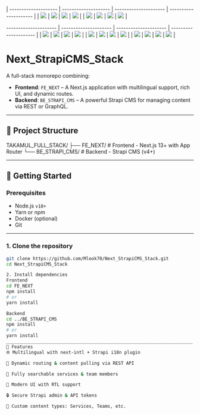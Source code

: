 | -------------------- | -------------------- | --------------------- | --------------------- |
| ![](assets/Img1.png) | ![](assets/Img2.png) | ![](assets/Img9.png)  | ![](assets/Img10.png) |
| ![](assets/Img3.png) | ![](assets/Img6.png) | ![](assets/Img11.png) | ![](assets/Img14.png) |

 --------------------- | --------------------- | --------------------- | --------------------- |
| ![](assets/Img7.png)  | ![](assets/Img4.png)  | ![](assets/Img16.png) | ![](assets/Img17.png) |
| ![](assets/Img5.png)  | ![](assets/Img8.png)  | ![](assets/Img18.png) | ![](assets/Img19.png) |
| ![](assets/Img15.png) | ![](assets/Img12.png) | ![](assets/Img13.png) | ![](assets/Img20.png) |


# Next_StrapiCMS_Stack

A full-stack monorepo combining:

- **Frontend**: `FE_NEXT` – A Next.js application with multilingual support, rich UI, and dynamic routes.
- **Backend**: `BE_STRAPI_CMS` – A powerful Strapi CMS for managing content via REST or GraphQL.

---

## 📁 Project Structure
TAKAMUL_FULL_STACK/
├── FE_NEXT/ # Frontend - Next.js 13+ with App Router
└── BE_STRAPI_CMS/ # Backend - Strapi CMS (v4+)

---

## 🚀 Getting Started

### Prerequisites

- Node.js `v18+`
- Yarn or npm
- Docker (optional)
- Git

---

### 1. Clone the repository

```bash
git clone https://github.com/Mlook70/Next_StrapiCMS_Stack.git
cd Next_StrapiCMS_Stack

2. Install dependencies
Frontend
cd FE_NEXT
npm install
# or
yarn install

Backend
cd ../BE_STRAPI_CMS
npm install
# or
yarn install
______________________________________________________________________
🧩 Features
🌐 Multilingual with next-intl + Strapi i18n plugin

🧠 Dynamic routing & content pulling via REST API

🎯 Fully searchable services & team members

🎨 Modern UI with RTL support

🔒 Secure Strapi admin & API tokens

🧾 Custom content types: Services, Teams, etc.
